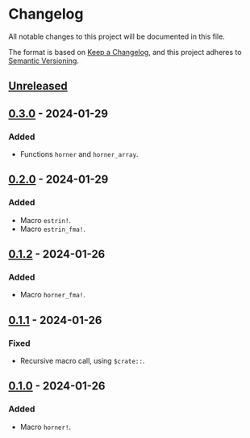 # Changelog

All notable changes to this project will be documented in this file.

The format is based on [Keep a Changelog](https://keepachangelog.com),
and this project adheres to [Semantic Versioning](https://semver.org).

<!--
Types of changes:
- `Added` for new features;
- `Changed` for changes in existing functionality;
- `Deprecated` for soon-to-be removed features;
- `Removed` for now removed features;
- `Fixed` for any bug fixes;
- `Security` in case of vulnerabilities.
-->

<!-- next-header -->
## [Unreleased]

## [0.3.0] - 2024-01-29

### Added

- Functions `horner` and `horner_array`.

## [0.2.0] - 2024-01-29

### Added

- Macro `estrin!`.
- Macro `estrin_fma!`.

## [0.1.2] - 2024-01-26

### Added

- Macro `horner_fma!`.

## [0.1.1] - 2024-01-26

### Fixed

- Recursive macro call, using `$crate::`.

## [0.1.0] - 2024-01-26

### Added

- Macro `horner!`.

<!-- next-url -->
[Unreleased]: https://github.com/FedericoStra/polyeval/compare/v0.3.0...HEAD
[0.3.0]: https://github.com/FedericoStra/polyeval/compare/v0.2.0...v0.3.0
[0.2.0]: https://github.com/FedericoStra/polyeval/compare/v0.1.2...v0.2.0
[0.1.2]: https://github.com/FedericoStra/polyeval/compare/v0.1.1...v0.1.2
[0.1.1]: https://github.com/FedericoStra/polyeval/compare/v0.1.0...v0.1.1
[0.1.0]: https://github.com/FedericoStra/polyeval/releases/tag/v0.1.0
